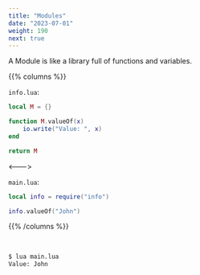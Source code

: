 ```yaml
---
title: "Modules"
date: "2023-07-01"
weight: 190
next: true
---
```


A Module is like a library full of functions and variables.

{{% columns %}}

`info.lua`:

```lua
local M = {}

function M.valueOf(x)
    io.write("Value: ", x)
end

return M
```

<--->

`main.lua`:

```lua
local info = require("info")

info.valueOf("John")
```

{{% /columns %}}

<br>

```bash
$ lua main.lua
Value: John
```
